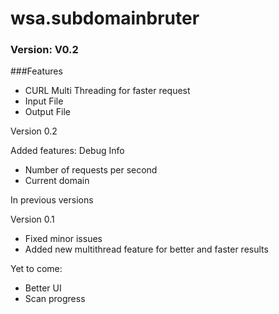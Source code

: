 # wsa.subdomainbruter
### Version: V0.2
###Features
- CURL Multi Threading for faster request
- Input File
- Output File

Version 0.2

Added features:
Debug Info
- Number of requests per second
- Current domain

In previous versions

Version 0.1
- Fixed minor issues
- Added new multithread feature for better and faster results


Yet to come:
- Better UI 
- Scan progress
